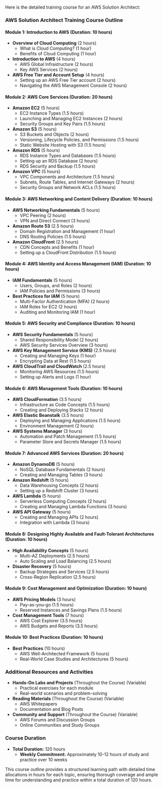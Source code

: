 Here is the detailed training course for an AWS Solution Architect:

### AWS Solution Architect Training Course Outline



#### Module 1: Introduction to AWS (Duration: 10 hours)
- **Overview of Cloud Computing** (2 hours)
  - What is Cloud Computing? (1 hour)
  - Benefits of Cloud Computing (1 hour)
- **Introduction to AWS** (4 hours)
  - AWS Global Infrastructure (2 hours)
  - Key AWS Services (2 hours)
- **AWS Free Tier and Account Setup** (4 hours)
  - Setting up an AWS Free Tier account (2 hours)
  - Navigating the AWS Management Console (2 hours)

#### Module 2: AWS Core Services (Duration: 20 hours)
- **Amazon EC2** (5 hours)
  - EC2 Instance Types (1.5 hours)
  - Launching and Managing EC2 Instances (2 hours)
  - Security Groups and Key Pairs (1.5 hours)
- **Amazon S3** (5 hours)
  - S3 Buckets and Objects (2 hours)
  - Versioning, Lifecycle Policies, and Permissions (1.5 hours)
  - Static Website Hosting with S3 (1.5 hours)
- **Amazon RDS** (5 hours)
  - RDS Instance Types and Databases (1.5 hours)
  - Setting up an RDS Database (2 hours)
  - RDS Security and Backup (1.5 hours)
- **Amazon VPC** (5 hours)
  - VPC Components and Architecture (1.5 hours)
  - Subnets, Route Tables, and Internet Gateways (2 hours)
  - Security Groups and Network ACLs (1.5 hours)

#### Module 3: AWS Networking and Content Delivery (Duration: 10 hours)
- **AWS Networking Fundamentals** (5 hours)
  - VPC Peering (2 hours)
  - VPN and Direct Connect (3 hours)
- **Amazon Route 53** (2.5 hours)
  - Domain Registration and Management (1 hour)
  - DNS Routing Policies (1.5 hours)
- **Amazon CloudFront** (2.5 hours)
  - CDN Concepts and Benefits (1 hour)
  - Setting up a CloudFront Distribution (1.5 hours)

#### Module 4: AWS Identity and Access Management (IAM) (Duration: 10 hours)
- **IAM Fundamentals** (5 hours)
  - Users, Groups, and Roles (2 hours)
  - IAM Policies and Permissions (3 hours)
- **Best Practices for IAM** (5 hours)
  - Multi-Factor Authentication (MFA) (2 hours)
  - IAM Roles for EC2 (2 hours)
  - Auditing and Monitoring IAM (1 hour)

#### Module 5: AWS Security and Compliance (Duration: 10 hours)
- **AWS Security Fundamentals** (5 hours)
  - Shared Responsibility Model (2 hours)
  - AWS Security Services Overview (3 hours)
- **AWS Key Management Service (KMS)** (2.5 hours)
  - Creating and Managing Keys (1 hour)
  - Encrypting Data at Rest (1.5 hours)
- **AWS CloudTrail and CloudWatch** (2.5 hours)
  - Monitoring AWS Resources (1.5 hours)
  - Setting up Alerts and Logs (1 hour)

#### Module 6: AWS Management Tools (Duration: 10 hours)
- **AWS CloudFormation** (3.5 hours)
  - Infrastructure as Code Concepts (1.5 hours)
  - Creating and Deploying Stacks (2 hours)
- **AWS Elastic Beanstalk** (3.5 hours)
  - Deploying and Managing Applications (1.5 hours)
  - Environment Management (2 hours)
- **AWS Systems Manager** (3 hours)
  - Automation and Patch Management (1.5 hours)
  - Parameter Store and Secrets Manager (1.5 hours)

#### Module 7: Advanced AWS Services (Duration: 20 hours)
- **Amazon DynamoDB** (5 hours)
  - NoSQL Database Fundamentals (2 hours)
  - Creating and Managing Tables (3 hours)
- **Amazon Redshift** (5 hours)
  - Data Warehousing Concepts (2 hours)
  - Setting up a Redshift Cluster (3 hours)
- **AWS Lambda** (5 hours)
  - Serverless Computing Concepts (2 hours)
  - Creating and Managing Lambda Functions (3 hours)
- **AWS API Gateway** (5 hours)
  - Creating and Managing APIs (2 hours)
  - Integration with Lambda (3 hours)

#### Module 8: Designing Highly Available and Fault-Tolerant Architectures (Duration: 10 hours)
- **High Availability Concepts** (5 hours)
  - Multi-AZ Deployments (2.5 hours)
  - Auto Scaling and Load Balancing (2.5 hours)
- **Disaster Recovery** (5 hours)
  - Backup Strategies and Services (2.5 hours)
  - Cross-Region Replication (2.5 hours)

#### Module 9: Cost Management and Optimization (Duration: 10 hours)
- **AWS Pricing Models** (3 hours)
  - Pay-as-you-go (1.5 hours)
  - Reserved Instances and Savings Plans (1.5 hours)
- **Cost Management Tools** (7 hours)
  - AWS Cost Explorer (3.5 hours)
  - AWS Budgets and Reports (3.5 hours)

#### Module 10: Best Practices (Duration: 10 hours)
- **Best Practices** (10 hours)
  - AWS Well-Architected Framework (5 hours)
  - Real-World Case Studies and Architectures (5 hours)

### Additional Resources and Activities
- **Hands-On Labs and Projects** (Throughout the Course) (Variable)
  - Practical exercises for each module
  - Real-world scenarios and problem-solving
- **Reading Materials** (Throughout the Course) (Variable)
  - AWS Whitepapers
  - Documentation and Blog Posts
- **Community and Support** (Throughout the Course) (Variable)
  - AWS Forums and Discussion Groups
  - Online Communities and Study Groups

### Course Duration
- **Total Duration:** 120 hours
  - **Weekly Commitment:** Approximately 10-12 hours of study and practice over 10 weeks

This course outline provides a structured learning path with detailed time allocations in hours for each topic, ensuring thorough coverage and ample time for understanding and practice within a total duration of 120 hours.
